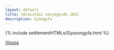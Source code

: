 ```yaml
---
layout: default
title: Választási névjegyzék 2022
description: Gyöngyfa
---
```


{% include settlementHTMLs/Gyooxngyfa.html %}

[Vissza](../)